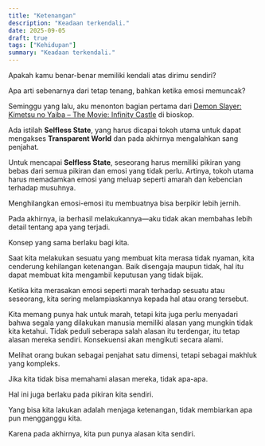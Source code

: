 ```yaml
---
title: "Ketenangan"
description: "Keadaan terkendali."
date: 2025-09-05
draft: true
tags: ["Kehidupan"]
summary: "Keadaan terkendali."
---
```


Apakah kamu benar-benar memiliki kendali atas dirimu sendiri?

Apa arti sebenarnya dari tetap tenang, bahkan ketika emosi memuncak?

Seminggu yang lalu, aku menonton bagian pertama dari [Demon Slayer: Kimetsu no Yaiba – The Movie: Infinity Castle](https://en.wikipedia.org/wiki/Demon_Slayer:_Kimetsu_no_Yaiba_%E2%80%93_The_Movie:_Infinity_Castle) di bioskop.

Ada istilah **Selfless State**, yang harus dicapai tokoh utama untuk dapat mengakses **Transparent World** dan pada akhirnya mengalahkan sang penjahat.

Untuk mencapai **Selfless State**, seseorang harus memiliki pikiran yang bebas dari semua pikiran dan emosi yang tidak perlu. Artinya, tokoh utama harus memadamkan emosi yang meluap seperti amarah dan kebencian terhadap musuhnya.

Menghilangkan emosi-emosi itu membuatnya bisa berpikir lebih jernih.

Pada akhirnya, ia berhasil melakukannya—aku tidak akan membahas lebih detail tentang apa yang terjadi.

Konsep yang sama berlaku bagi kita.

Saat kita melakukan sesuatu yang membuat kita merasa tidak nyaman, kita cenderung kehilangan ketenangan. Baik disengaja maupun tidak, hal itu dapat membuat kita mengambil keputusan yang tidak bijak.

Ketika kita merasakan emosi seperti marah terhadap sesuatu atau seseorang, kita sering melampiaskannya kepada hal atau orang tersebut.

Kita memang punya hak untuk marah, tetapi kita juga perlu menyadari bahwa segala yang dilakukan manusia memiliki alasan yang mungkin tidak kita ketahui. Tidak peduli seberapa salah alasan itu terdengar, itu tetap alasan mereka sendiri. Konsekuensi akan mengikuti secara alami.

Melihat orang bukan sebagai penjahat satu dimensi, tetapi sebagai makhluk yang kompleks.

Jika kita tidak bisa memahami alasan mereka, tidak apa-apa.

Hal ini juga berlaku pada pikiran kita sendiri.

Yang bisa kita lakukan adalah menjaga ketenangan, tidak membiarkan apa pun mengganggu kita.

Karena pada akhirnya, kita pun punya alasan kita sendiri.
